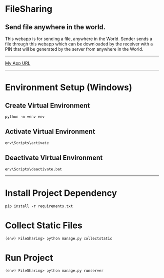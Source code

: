 # FileSharing
## Send file anywhere in the world.

<p>
This webapp is for sending a file, anywhere in the World. Sender sends a file through this webapp which can be downloaded by the receiver with a PIN that will be generated by the server from anywhere in the World.</p>

---

[My App URL](https://filesharingbd.pythonanywhere.com/)


---

# Environment Setup (Windows)
## Create Virtual Environment
`python -m venv env`

## Activate Virtual Environment
`env\Scripts\activate`

## Deactivate Virtual Environment
`env\Scripts\deactivate.bat`

---
# Install Project Dependency

`pip install -r requirements.txt`

# Collect Static Files
`(env) FileSharing> python manage.py collectstatic`

# Run Project
`(env) FileSharing> python manage.py runserver`


